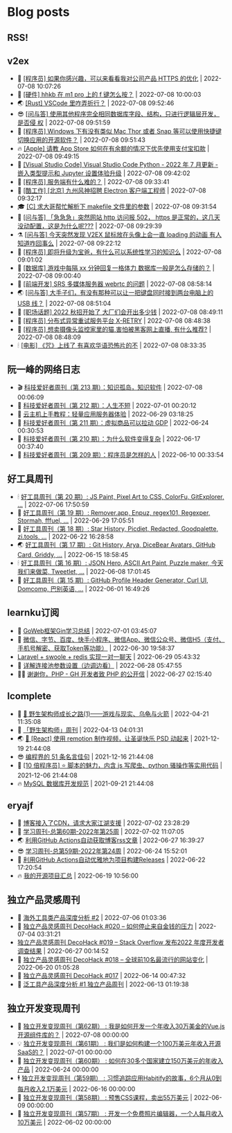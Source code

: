 # Blog posts
## RSS!



## v2ex

<!-- v2ex:START  -->
- 🫶 [[程序员] 如果你感兴趣，可以来看看我对公司产品 HTTPS 的优化](https://www.v2ex.com/t/864982#reply0) | 2022-07-08 10:07:26 
- 🧰 [[硬件] hhkb 在 m1 pro 上的 f 键怎么按？](https://www.v2ex.com/t/864981#reply0) | 2022-07-08 10:00:03 
- 🌏 [[Rust] VSCode 里咋弄折行？](https://www.v2ex.com/t/864980#reply2) | 2022-07-08 09:52:46 
- 😎 [[问与答] 使用其他程序完全相同数据库字段、结构，只进行逻辑层开发，是否侵 权](https://www.v2ex.com/t/864979#reply0) | 2022-07-08 09:51:59 
- 💂 [[程序员] Windows 下有没有类似 Mac Thor 或者 Snap 等可以使用快捷键切换应用的开源软件？](https://www.v2ex.com/t/864978#reply2) | 2022-07-08 09:51:43 
- 🔥 [[Apple] 请教 App Store 如何在有余额的情况下优先使用支付宝扣款](https://www.v2ex.com/t/864977#reply0) | 2022-07-08 09:49:15 
- 🦅 [[Visual Studio Code] Visual Studio Code Python - 2022 年 7 月更新 - 嵌入类型提示和 Jupyter 设置体验升级](https://www.v2ex.com/t/864976#reply0) | 2022-07-08 09:42:02 
- 🙉 [[程序员] 服务端有什么难的？](https://www.v2ex.com/t/864975#reply13) | 2022-07-08 09:33:41 
- 💫 [[酷工作] [北京] 九州风神招聘 Electron 客户端工程师](https://www.v2ex.com/t/864974#reply1) | 2022-07-08 09:32:17 
- 🎓 [[C] 求大哥帮忙解析下 makefile 文件里的参数](https://www.v2ex.com/t/864973#reply2) | 2022-07-08 09:31:54 
- 🗽 [[问与答] 「急急急」突然网站 http 访问报 502， https 是正常的，这几天没动配置，这是为什么呢???](https://www.v2ex.com/t/864972#reply1) | 2022-07-08 09:29:39 
- ⚗️ [[问与答] 今天突然发现 V2EX 鼠标放在头像上会一直 loading 的动画 有人知道咋回事么](https://www.v2ex.com/t/864970#reply0) | 2022-07-08 09:22:12 
- 🦍 [[程序员] 即将升级为宝爸，有什么可以系统性学习的知识么](https://www.v2ex.com/t/864967#reply13) | 2022-07-08 09:01:02 
- 🤩 [[数据库] 游戏中每隔 xx 分钟回复一格体力 数据库一般是怎么存储的？](https://www.v2ex.com/t/864966#reply12) | 2022-07-08 09:00:40 
- 🙉 [[前端开发] SRS 多媒体服务器 webrtc 的问题](https://www.v2ex.com/t/864965#reply1) | 2022-07-08 08:58:14 
- 🌏 [[问与答] 大手子们，有没有那种可以让一把键盘同时接到两台电脑上的 USB 线？](https://www.v2ex.com/t/864964#reply9) | 2022-07-08 08:51:04 
- 🐘 [[职场话题] 2022 秋招开始了 大厂们会开出多少钱](https://www.v2ex.com/t/864962#reply0) | 2022-07-08 08:49:11 
- 🧰 [[程序员] 分布式异常重试服务平台 X-RETRY](https://www.v2ex.com/t/864961#reply5) | 2022-07-08 08:48:38 
- 💃 [[程序员] 想卖摄像头监控家里的猫,害怕被黑客网上直播, 有什么推荐?](https://www.v2ex.com/t/864960#reply19) | 2022-07-08 08:48:09 
- 🕯 [[电影] 《咒》上线了 有喜欢华语恐怖片的不](https://www.v2ex.com/t/864958#reply5) | 2022-07-08 08:33:35 <!-- v2ex:END -->

## 阮一峰的网络日志

<!-- ruanyf:START -->
- 🎬 [科技爱好者周刊（第 213 期）：知识孤岛，知识软件](http://www.ruanyifeng.com/blog/2022/07/weekly-issue-213.html) | 2022-07-08 00:06:09 
- 💄 [科技爱好者周刊（第 212 期）：人生不短](http://www.ruanyifeng.com/blog/2022/07/weekly-issue-212.html) | 2022-07-01 00:20:12 
- 🐎 [云主机上手教程：轻量应用服务器体验](http://www.ruanyifeng.com/blog/2022/06/cloud-server-getting-started-tutorial.html) | 2022-06-29 03:18:25 
- 🤔 [科技爱好者周刊（第 211 期）：虚拟商品可以拉动 GDP](http://www.ruanyifeng.com/blog/2022/06/weekly-issue-211.html) | 2022-06-24 00:30:53 
- 🧠 [科技爱好者周刊（第 210 期）：为什么软件变得复杂](http://www.ruanyifeng.com/blog/2022/06/weekly-issue-210.html) | 2022-06-17 00:37:40 
- 🎃 [科技爱好者周刊（第 209 期）：程序员是怎样的人](http://www.ruanyifeng.com/blog/2022/06/weekly-issue-209.html) | 2022-06-10 00:33:54 <!-- ruanyf:END -->

## 好工具周刊

<!-- bestxtools:START -->
- 🕯 [好工具周刊（第 20 期）: JS Paint, Pixel Art to CSS, ColorFu, GitExplorer, ...](https://discuss-cn.bestxtools.com/d/57/1) | 2022-07-06 17:50:59 
- 🦩 [好工具周刊（第 19 期）: Remover.app, Enpuz, regex101, Regexper, Stormah, fffuel, ...](https://discuss-cn.bestxtools.com/d/56/1) | 2022-06-29 17:05:51 
- 🦄 [好工具周刊（第 18 期）: Star History, Picdiet, Redacted, Goodpalette, zi.tools, ...](https://discuss-cn.bestxtools.com/d/47/1) | 2022-06-22 16:28:58 
- 🌏 [好工具周刊（第 17 期）: Git History, Arya, DiceBear Avatars, GitHub Card, Griddy, ...](https://discuss-cn.bestxtools.com/d/43/1) | 2022-06-15 18:58:45 
- 🕯 [好工具周刊（第 16 期）: JSON Hero, ASCII Art Paint, Puzzle maker, 今天我们来做菜, Tweetlet, ...](https://discuss-cn.bestxtools.com/d/42/1) | 2022-06-08 17:01:45 
- 📝 [好工具周刊（第 15 期）: GitHub Profile Header Generator, Curl UI, Domcomp, 巴别英语, ...](https://discuss-cn.bestxtools.com/d/40/1) | 2022-06-01 16:49:26 <!-- bestxtools:END -->


## learnku订阅

<!-- learnku:START -->
- 🦅 [GoWeb框架Gin学习总结](https://learnku.com/articles/69259) | 2022-07-01 03:45:07 
- 🦅 [微信、字节、百度、快手小程序、微信App、微信公众号、微信H5（支付、手机号解密、获取Token等功能）](https://learnku.com/articles/69235) | 2022-06-30 19:58:37 
-  [Laravel + swoole + redis 实现一对一聊天](https://learnku.com/articles/69154) | 2022-06-29 05:43:32 
- 🌈 [详解连接池参数设置（边调边看）](https://learnku.com/articles/69111) | 2022-06-28 05:47:55 
- 🧑‍🏫 [谢谢你，PHP - GH 开发者致 PHP 的公开信](https://learnku.com/php/t/69054) | 2022-06-27 02:15:40 <!-- learnku:END -->



## lcomplete

<!-- lcomplete:START -->
- 🫶 [🐒 野生架构师成长之路&lpar;1&rpar;——游戏与现实、乌龟与火箭](http://codelc.com/post/growup/s01/) | 2022-04-21 11:35:08 
- 🧰 [「野生架构师」周刊](http://codelc.com/post/essay/%E9%87%8E%E7%94%9F%E6%9E%B6%E6%9E%84%E5%B8%88%E5%91%A8%E5%88%8A%E4%BB%8B%E7%BB%8D/) | 2022-04-13 04:01:31 
- 🌏 [🎄 [React] 使用 remotion 制作视频，让圣诞快乐 PSD 动起来](http://codelc.com/post/dev/js/remotion/) | 2021-12-19 21:44:08 
- 😎 [编程界的 51 条名言佳句](http://codelc.com/post/dev/thinking/quotes/) | 2021-12-16 21:44:08 
- 💂 [[10 倍程序员] ⭐ 脚本的魅力，内含 js 写爬虫、python 骚操作等实用代码](http://codelc.com/post/dev/10x/script/) | 2021-12-06 21:44:08 
- 🔥 [MySQL 数据库开发规范](http://codelc.com/post/dev/db/mysql_standard/) | 2021-09-21 21:44:08 <!-- lcomplete:END -->

## eryajf

<!-- eryajf:START -->
- 🫶 [博客接入了CDN，请求大家江湖支援](https://wiki.eryajf.net/pages/5f559d/) | 2022-07-02 23:28:29 
- 🧰 [学习周刊-总第60期-2022年第25周](https://wiki.eryajf.net/pages/bff449/) | 2022-07-02 11:07:05 
- 🌏 [利用GitHub Actions自动获取博客rss文章](https://wiki.eryajf.net/pages/1b1ba3/) | 2022-06-27 16:39:27 
- 😎 [学习周刊-总第59期-2022年第24周](https://wiki.eryajf.net/pages/b0bdd0/) | 2022-06-24 15:52:01 
- 💂 [利用GitHub Actions自动优雅地为项目构建Releases](https://wiki.eryajf.net/pages/f3e878/) | 2022-06-22 17:20:54 
- 🔥 [我的开源项目汇总](https://wiki.eryajf.net/pages/67892e/) | 2022-06-19 10:56:00 <!-- eryajf:END -->



## 独立产品灵感周刊

<!-- DecoHack:START -->
- 🦣 [海外工具类产品深度分析 #2](https://www.decohack.com/Post/746) | 2022-07-06 01:03:36 
- 🤡 [独立产品灵感周刊 DecoHack #020 – 如何停止来自金钱的压力](https://www.decohack.com/Post/728) | 2022-07-04 03:31:21 
-  [独立产品灵感周刊 DecoHack #019 – Stack Overflow 发布2022 年度开发者调查结果](https://www.decohack.com/Post/699) | 2022-06-27 00:14:52 
- 🐲 [独立产品灵感周刊 DecoHack #018 – 全球前10名最流行的网站变化](https://www.decohack.com/Post/680) | 2022-06-20 01:05:28 
- 🦅 [独立产品灵感周刊 DecoHack #017](https://www.decohack.com/Post/663) | 2022-06-14 00:47:32 
- 🧰 [泛工具产品深度分析 #1 独立产品周刊](https://www.decohack.com/Post/653) | 2022-06-13 01:19:38 <!-- DecoHack:END -->

## 独立开发变现周刊

<!-- easyindie:START -->
- 💂 [独立开发变现周刊（第62期） : 我是如何开发一个年收入30万美金的Vue.js开源组件库的？](https://www.ezindie.com/weekly/issue-62) | 2022-07-08 00:00:00 
- 💡 [独立开发变现周刊（第61期） : 我们是如何构建一个100万美元年收入开源SaaS的？](https://www.ezindie.com/weekly/issue-61) | 2022-07-01 00:00:00 
- 🌋 [独立开发变现周刊（第60期） : 如何在30多个国家建立150万美元的年收入产品](https://www.ezindie.com/weekly/issue-60) | 2022-06-24 00:00:00 
- 🕴 [独立开发变现周刊（第59期） : 习惯追踪应用Habitify的故事，6个月从0到每月收入2.1万美元](https://www.ezindie.com/weekly/issue-59) | 2022-06-16 00:00:00 
- 🎊 [独立开发变现周刊（第58期） : 预售CSS课程，卖出55万美元](https://www.ezindie.com/weekly/issue-58) | 2022-06-09 00:00:00 
- 🤔 [独立开发变现周刊（第57期） : 开发一个免费照片编辑器，一个人每月收入10万美元](https://www.ezindie.com/weekly/issue-57) | 2022-06-02 00:00:00 <!-- easyindie:END -->



